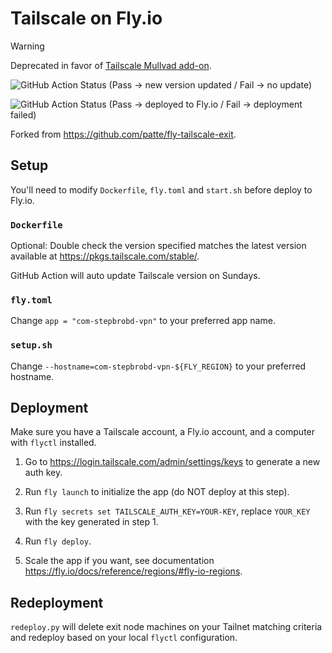 # Tailscale on Fly.io

> [!WARNING]
> Deprecated in favor of [Tailscale Mullvad add-on](https://tailscale.com/blog/mullvad-integration).

![GitHub Action Status](https://github.com/StepBroBD/Tailscale-on-Fly.io/actions/workflows/auto-update.yml/badge.svg)
(Pass -> new version updated / Fail -> no update)

![GitHub Action Status](https://github.com/StepBroBD/Tailscale-on-Fly.io/actions/workflows/auto-deploy.yml/badge.svg)
(Pass -> deployed to Fly.io / Fail -> deployment failed)

Forked from <https://github.com/patte/fly-tailscale-exit>.

## Setup

You'll need to modify `Dockerfile`, `fly.toml` and `start.sh` before deploy to Fly.io.

### `Dockerfile`

Optional: Double check the version specified matches the latest version available at <https://pkgs.tailscale.com/stable/>.

GitHub Action will auto update Tailscale version on Sundays.

### `fly.toml`

Change `app = "com-stepbrobd-vpn"` to your preferred app name.

### `setup.sh`

Change `--hostname=com-stepbrobd-vpn-${FLY_REGION}` to your preferred hostname.

## Deployment

Make sure you have a Tailscale account, a Fly.io account, and a computer with `flyctl` installed.

1. Go to <https://login.tailscale.com/admin/settings/keys> to generate a new auth key.

2. Run `fly launch` to initialize the app (do NOT deploy at this step).

3. Run `fly secrets set TAILSCALE_AUTH_KEY=YOUR-KEY`, replace `YOUR_KEY` with the key generated in step 1.

4. Run `fly deploy`.

5. Scale the app if you want, see documentation <https://fly.io/docs/reference/regions/#fly-io-regions>.

## Redeployment

`redeploy.py` will delete exit node machines on your Tailnet matching criteria and redeploy based on your local `flyctl` configuration.
